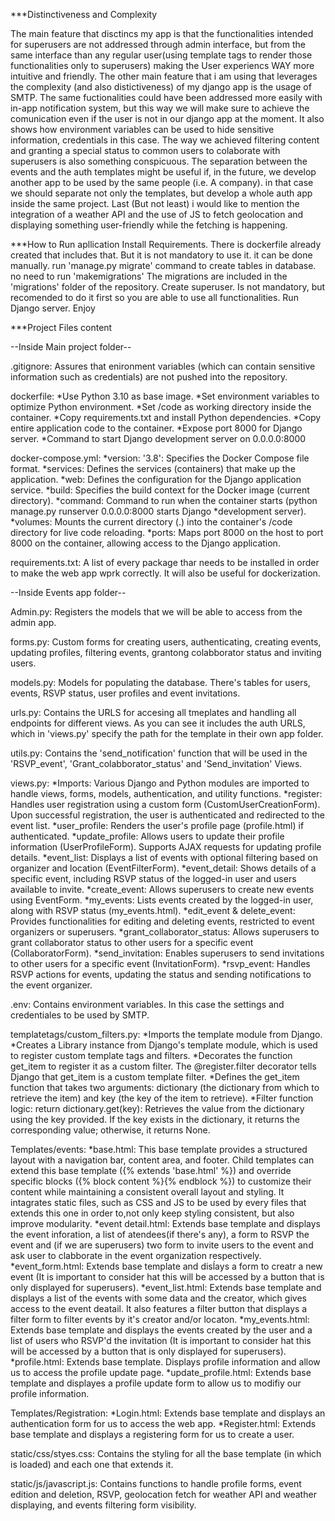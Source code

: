 ***Distinctiveness and Complexity

The main feature that disctincs my app is that the functionalities intended for superusers are not addressed through admin interface, but from the same interface than any regular user(using template  tags to render those functionalities only to superusers) making the User experiencs WAY more intuitive and friendly.
The other main feature that i am using that leverages the complexity (and also distictiveness) of my django app is the usage of SMTP. The same fuctionalities could have been addressed more easily with in-app notification system, but this way we will make sure to achieve the comunication even if the user is not in our django app at the moment. It also shows how environment variables can be used to hide sensitive information, credentials in this case.
The way we achieved filtering content and granting a special status to common users to colaborate with superusers is also something conspicuous. 
The separation between the events and the auth templates might be useful if, in the future, we develop another app to be used by the same people (i.e. A company). in that case we should separate not only the templates, but develop a whole auth app inside the same project.
Last (But not least) i would like to mention the integration of a weather API and the use of JS to fetch geolocation and displaying something user-friendly while the fetching is happening.

***How to Run apllication
Install Requirements. There is dockerfile already created that includes that. But it is not mandatory to use it. it can be done manually.
run 'manage.py migrate' command to create tables in database. no need to run 'makemigrations' The migrations are included in the 'migrations' folder of the repository.
Create superuser. Is not mandatory, but recomended to do it first so you are able to use all functionalities.
Run Django server. Enjoy

***Project Files content

--Inside Main project folder--

.gitignore: 
Assures that enironment variables (which can contain sensitive information such as credentials) are not pushed into the repository.

dockerfile:
*Use Python 3.10 as base image.
*Set environment variables to optimize Python environment.
*Set /code as working directory inside the container.
*Copy requirements.txt and install Python dependencies.
*Copy entire application code to the container.
*Expose port 8000 for Django server.
*Command to start Django development server on 0.0.0.0:8000

docker-compose.yml:
*version: '3.8': Specifies the Docker Compose file format.
*services: Defines the services (containers) that make up the application.
*web: Defines the configuration for the Django application service.
*build: Specifies the build context for the Docker image (current directory).
*command: Command to run when the container starts (python manage.py runserver 0.0.0.0:8000 starts Django *development server).
*volumes: Mounts the current directory (.) into the container's /code directory for live code reloading.
*ports: Maps port 8000 on the host to port 8000 on the container, allowing access to the Django application.

requirements.txt:
A list of every package thar needs to be installed in order to make the web app wprk correctly. It will also be useful for dockerization.

--Inside Events app folder--

Admin.py:
Registers the models that we will be able to access from the admin app.

forms.py: 
Custom forms for creating users, authenticating, creating events, updating profiles, filtering events, grantong colabborator status and inviting users.

models.py:
Models for populating the database.
There's tables for users, events, RSVP status, user profiles and event invitations. 

urls.py:
Contains the URLS for accesing all tmeplates and handling all endpoints for different views. As you can see it includes the auth URLS, which in 'views.py' specify the path for the template in their own app folder.

utils.py:
Contains the 'send_notification' function that will be used in the 'RSVP_event', 'Grant_colabborator_status' and 'Send_invitation' Views.

views.py:
*Imports: Various Django and Python modules are imported to handle views, forms, models, authentication, and utility functions.
*register: Handles user registration using a custom form (CustomUserCreationForm). Upon successful registration, the user is authenticated and redirected to the event list.
*user_profile: Renders the user's profile page (profile.html) if authenticated.
*update_profile: Allows users to update their profile information (UserProfileForm). Supports AJAX requests for updating profile details.
*event_list: Displays a list of events with optional filtering based on organizer and location (EventFilterForm).
*event_detail: Shows details of a specific event, including RSVP status of the logged-in user and users available to invite.
*create_event: Allows superusers to create new events using EventForm.
*my_events: Lists events created by the logged-in user, along with RSVP status (my_events.html).
*edit_event & delete_event: Provides functionalities for editing and deleting events, restricted to event organizers or superusers.
*grant_collaborator_status: Allows superusers to grant collaborator status to other users for a specific event (CollaboratorForm).
*send_invitation: Enables superusers to send invitations to other users for a specific event (InvitationForm).
*rsvp_event: Handles RSVP actions for events, updating the status and sending notifications to the event organizer.


.env:
Contains environment variables. In this case the settings and credentiales to be used by SMTP.

templatetags/custom_filters.py:
*Imports the template module from Django.
*Creates a Library instance from Django's template module, which is used to register custom template tags and filters.
*Decorates the function get_item to register it as a custom filter. The @register.filter decorator tells Django that get_item is a custom template filter.
*Defines the get_item function that takes two arguments: dictionary (the dictionary from which to retrieve the item) and key (the key of the item to retrieve).
*Filter function logic:
return dictionary.get(key): Retrieves the value from the dictionary using the key provided. If the key exists in the dictionary, it returns the corresponding value; otherwise, it returns None.

Templates/events:
*base.html:
This base template provides a structured layout with a navigation bar, content area, and footer. Child templates can extend this base template ({% extends 'base.html' %}) and override specific blocks ({% block content %}{% endblock %}) to customize their content while maintaining a consistent overall layout and styling. It intagrates static files, such as CSS and JS to be used by every files that extends this one in order to,not only keep styling consistent, but also improve modularity.
*event detail.html:
Extends base template and displays the event inforation, a list of atendees(if there's any), a form to RSVP the event and (if we are superusers) two form to invite users to the event and ask user to clabborate in the event organization respectively.
*event_form.html:
Extends base template and disĺays a form to creatr a new event (It is important to consider hat this will be accessed by a button that is only displayed for superusers).
*event_list.html:
Extends base template and displays a list of the events with some data and the creator, which gives access to the event deatail. It also features a filter button that displays a filter form to filter events by it's creator and/or locaton.
*my_events.html:
Extends base template and displays the events created by the user and a list of users who RSVP'd the invitation (It is important to consider hat this will be accessed by a button that is only displayed for superusers).
*profile.html:
Extends base template. Displays profile information and allow us to access the profile update page.
*update_profile.html:
Extends base template and displayes a profile update form to allow us to modifiy our profile information.

Templates/Registration:
*Login.html:
Extends base template and displays an authentication form for us to access the web app.
*Register.html: 
Extends base template and displays a registering form for us to create a user.

static/css/styes.css:
Contains the styling for all the base template (in which is loaded) and each one that extends it.

static/js/javascript.js:
Contains functions to handle profile forms, event edition and deletion, RSVP, geolocation fetch for weather API and weather displaying, and events filtering form visibility.